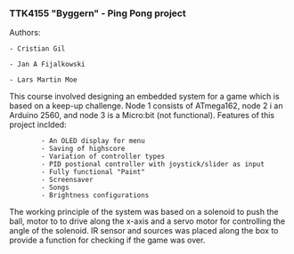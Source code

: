 ### TTK4155 "Byggern" - Ping Pong project

Authors: 
    
  	- Cristian Gil
    
   	- Jan A Fijalkowski
    
   	- Lars Martin Moe

This course involved designing an embedded system for a game which is based on a keep-up challenge. Node 1 consists of ATmega162, node 2 i an Arduino 2560, and node 3 is a Micro:bit (not functional). Features of this project inclded:
            
            - An OLED display for menu 
            - Saving of highscore
            - Variation of controller types
            - PID postional controller with joystick/slider as input
            - Fully functional "Paint"
            - Screensaver
            - Songs
            - Brightness configurations
      
             
The working principle of the system was based on a solenoid to push the ball, motor to to drive along the x-axis and a servo motor for controlling the angle of the solenoid. IR sensor and sources was placed along the box to provide a function for checking if the game was over.
